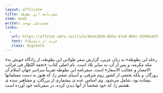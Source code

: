 ```yaml
---
layout: affiliate
title: سفرنامه ابن بطوطه
item: book
writer: محمدعلی موحد
links:
  - 
   url: https://affstat.adro.co/click/9b3e2950-865a-47a9-866c-d3995a0f869c
   text: خرید از دیجیکالا
   class: digikala
---
```


«رحلة ابن بطوطة» به زبان عربى، گزارش سفر طولانى ابن بطوطه، از زادگاه خویش به مكه مكرمه، و پس از آن، به سایر بلاد است‌. نام اصلى كتاب: «تحفة النّظار فى غرائب الامصار و عجائب الاسفار» است. سفرنامه ابن‌ بطوطه تقریباً سراسر جهان اسلام آن روزگار، و بلكه بخشى از كشور روم شرقى، و آسیاى صغیر را، كه هنوز به دست مسلمانها نیفتاده بود، شامل مى‌شود. وی اسامى عده ی بیشمارى از بزرگان، و مشاهیر سده ی هشتم را، كه خود شخصاً از آنها دیدن كرده، در سفر‌نامه خود آورده است.
